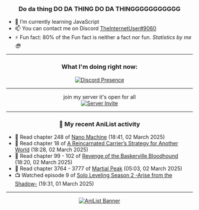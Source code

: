 <div align="center">

### Do da thing DO DA THING DO DA THINGGGGGGGGGGG
</div>

- 🌱 I’m currently learning JavaScript
- 📫 You can contact me on Discord [TheInternetUser#9060](https://discord.com/users/534117072796385300)
- ⚡ Fun fact: 80% of the Fun fact is neither a fact nor fun. _Statistics by me 😎_
<hr>

<div align="center">

### What I'm doing right now:
[![Discord Presence](https://lanyard.cnrad.dev/api/534117072796385300)](https://discord.com/users/534117072796385300)
<hr>

join my server it's open for all <br>
[![Server Invite](https://invidget.switchblade.xyz/bfYgVHxrSs)](https://discord.gg/bfYgVHxrSs)

<hr>
  
### 🌸 My recent AniList activity

</div>

<!-- ANILIST_ACTIVITY:start -->

-   📖 Read chapter 248 of [Nano Machine](https://anilist.co/manga/120980) (18:41, 02 March 2025)
-   📖 Read chapter 18 of [A Reincarnated Carrier’s Strategy for Another World](https://anilist.co/manga/167472) (18:28, 02 March 2025)
-   📖 Read chapter 99 - 102 of [Revenge of the Baskerville Bloodhound](https://anilist.co/manga/163824) (18:20, 02 March 2025)
-   📖 Read chapter 3764 - 3777 of [Martial Peak](https://anilist.co/manga/104494) (05:03, 02 March 2025)
-   📺 Watched episode 9 of [Solo Leveling Season 2 -Arise from the Shadow-](https://anilist.co/anime/176496) (19:31, 01 March 2025)

<!-- ANILIST_ACTIVITY:end -->
<hr>

<div align="center">

[![AniList Banner](https://img.anili.st/User/929966)](https://anilist.co/user/TheInternetUser)

<!-- ![Profile views](https://gpvc.arturio.dev/TheInternetUse7) Since 2023-01-09 -->
<br>


</div>
